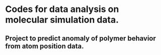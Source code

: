 # Codes for data analysis on molecular simulation data. 
## Project to predict anomaly of polymer behavior from atom position data.


